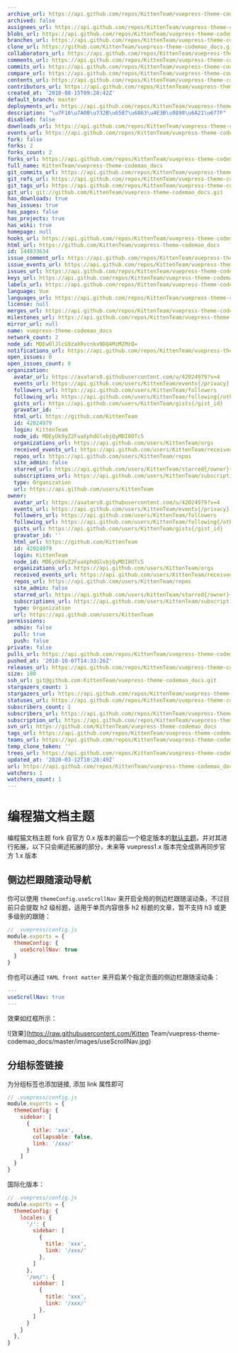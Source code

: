 ```yaml
---
archive_url: https://api.github.com/repos/KittenTeam/vuepress-theme-codemao_docs/{archive_format}{/ref}
archived: false
assignees_url: https://api.github.com/repos/KittenTeam/vuepress-theme-codemao_docs/assignees{/user}
blobs_url: https://api.github.com/repos/KittenTeam/vuepress-theme-codemao_docs/git/blobs{/sha}
branches_url: https://api.github.com/repos/KittenTeam/vuepress-theme-codemao_docs/branches{/branch}
clone_url: https://github.com/KittenTeam/vuepress-theme-codemao_docs.git
collaborators_url: https://api.github.com/repos/KittenTeam/vuepress-theme-codemao_docs/collaborators{/collaborator}
comments_url: https://api.github.com/repos/KittenTeam/vuepress-theme-codemao_docs/comments{/number}
commits_url: https://api.github.com/repos/KittenTeam/vuepress-theme-codemao_docs/commits{/sha}
compare_url: https://api.github.com/repos/KittenTeam/vuepress-theme-codemao_docs/compare/{base}...{head}
contents_url: https://api.github.com/repos/KittenTeam/vuepress-theme-codemao_docs/contents/{+path}
contributors_url: https://api.github.com/repos/KittenTeam/vuepress-theme-codemao_docs/contributors
created_at: '2018-08-15T09:28:42Z'
default_branch: master
deployments_url: https://api.github.com/repos/KittenTeam/vuepress-theme-codemao_docs/deployments
description: "\u7F16\u7A0B\u732B\u6587\u6863\u4E3B\u9898\u6A21\u677F"
disabled: false
downloads_url: https://api.github.com/repos/KittenTeam/vuepress-theme-codemao_docs/downloads
events_url: https://api.github.com/repos/KittenTeam/vuepress-theme-codemao_docs/events
fork: false
forks: 2
forks_count: 2
forks_url: https://api.github.com/repos/KittenTeam/vuepress-theme-codemao_docs/forks
full_name: KittenTeam/vuepress-theme-codemao_docs
git_commits_url: https://api.github.com/repos/KittenTeam/vuepress-theme-codemao_docs/git/commits{/sha}
git_refs_url: https://api.github.com/repos/KittenTeam/vuepress-theme-codemao_docs/git/refs{/sha}
git_tags_url: https://api.github.com/repos/KittenTeam/vuepress-theme-codemao_docs/git/tags{/sha}
git_url: git://github.com/KittenTeam/vuepress-theme-codemao_docs.git
has_downloads: true
has_issues: true
has_pages: false
has_projects: true
has_wiki: true
homepage: null
hooks_url: https://api.github.com/repos/KittenTeam/vuepress-theme-codemao_docs/hooks
html_url: https://github.com/KittenTeam/vuepress-theme-codemao_docs
id: 144833634
issue_comment_url: https://api.github.com/repos/KittenTeam/vuepress-theme-codemao_docs/issues/comments{/number}
issue_events_url: https://api.github.com/repos/KittenTeam/vuepress-theme-codemao_docs/issues/events{/number}
issues_url: https://api.github.com/repos/KittenTeam/vuepress-theme-codemao_docs/issues{/number}
keys_url: https://api.github.com/repos/KittenTeam/vuepress-theme-codemao_docs/keys{/key_id}
labels_url: https://api.github.com/repos/KittenTeam/vuepress-theme-codemao_docs/labels{/name}
language: Vue
languages_url: https://api.github.com/repos/KittenTeam/vuepress-theme-codemao_docs/languages
license: null
merges_url: https://api.github.com/repos/KittenTeam/vuepress-theme-codemao_docs/merges
milestones_url: https://api.github.com/repos/KittenTeam/vuepress-theme-codemao_docs/milestones{/number}
mirror_url: null
name: vuepress-theme-codemao_docs
network_count: 2
node_id: MDEwOlJlcG9zaXRvcnkxNDQ4MzM2MzQ=
notifications_url: https://api.github.com/repos/KittenTeam/vuepress-theme-codemao_docs/notifications{?since,all,participating}
open_issues: 0
open_issues_count: 0
organization:
  avatar_url: https://avatars0.githubusercontent.com/u/42024979?v=4
  events_url: https://api.github.com/users/KittenTeam/events{/privacy}
  followers_url: https://api.github.com/users/KittenTeam/followers
  following_url: https://api.github.com/users/KittenTeam/following{/other_user}
  gists_url: https://api.github.com/users/KittenTeam/gists{/gist_id}
  gravatar_id: ''
  html_url: https://github.com/KittenTeam
  id: 42024979
  login: KittenTeam
  node_id: MDEyOk9yZ2FuaXphdGlvbjQyMDI0OTc5
  organizations_url: https://api.github.com/users/KittenTeam/orgs
  received_events_url: https://api.github.com/users/KittenTeam/received_events
  repos_url: https://api.github.com/users/KittenTeam/repos
  site_admin: false
  starred_url: https://api.github.com/users/KittenTeam/starred{/owner}{/repo}
  subscriptions_url: https://api.github.com/users/KittenTeam/subscriptions
  type: Organization
  url: https://api.github.com/users/KittenTeam
owner:
  avatar_url: https://avatars0.githubusercontent.com/u/42024979?v=4
  events_url: https://api.github.com/users/KittenTeam/events{/privacy}
  followers_url: https://api.github.com/users/KittenTeam/followers
  following_url: https://api.github.com/users/KittenTeam/following{/other_user}
  gists_url: https://api.github.com/users/KittenTeam/gists{/gist_id}
  gravatar_id: ''
  html_url: https://github.com/KittenTeam
  id: 42024979
  login: KittenTeam
  node_id: MDEyOk9yZ2FuaXphdGlvbjQyMDI0OTc5
  organizations_url: https://api.github.com/users/KittenTeam/orgs
  received_events_url: https://api.github.com/users/KittenTeam/received_events
  repos_url: https://api.github.com/users/KittenTeam/repos
  site_admin: false
  starred_url: https://api.github.com/users/KittenTeam/starred{/owner}{/repo}
  subscriptions_url: https://api.github.com/users/KittenTeam/subscriptions
  type: Organization
  url: https://api.github.com/users/KittenTeam
permissions:
  admin: false
  pull: true
  push: false
private: false
pulls_url: https://api.github.com/repos/KittenTeam/vuepress-theme-codemao_docs/pulls{/number}
pushed_at: '2018-10-07T14:33:26Z'
releases_url: https://api.github.com/repos/KittenTeam/vuepress-theme-codemao_docs/releases{/id}
size: 180
ssh_url: git@github.com:KittenTeam/vuepress-theme-codemao_docs.git
stargazers_count: 1
stargazers_url: https://api.github.com/repos/KittenTeam/vuepress-theme-codemao_docs/stargazers
statuses_url: https://api.github.com/repos/KittenTeam/vuepress-theme-codemao_docs/statuses/{sha}
subscribers_count: 1
subscribers_url: https://api.github.com/repos/KittenTeam/vuepress-theme-codemao_docs/subscribers
subscription_url: https://api.github.com/repos/KittenTeam/vuepress-theme-codemao_docs/subscription
svn_url: https://github.com/KittenTeam/vuepress-theme-codemao_docs
tags_url: https://api.github.com/repos/KittenTeam/vuepress-theme-codemao_docs/tags
teams_url: https://api.github.com/repos/KittenTeam/vuepress-theme-codemao_docs/teams
temp_clone_token: ''
trees_url: https://api.github.com/repos/KittenTeam/vuepress-theme-codemao_docs/git/trees{/sha}
updated_at: '2020-03-12T10:28:49Z'
url: https://api.github.com/repos/KittenTeam/vuepress-theme-codemao_docs
watchers: 1
watchers_count: 1
---
```


# 编程猫文档主题

编程猫文档主题 fork 自官方 0.x 版本的最后一个稳定版本的[默认主题](https://v0.vuepress.vuejs.org/zh/default-theme-config/)，并对其进行拓展，以下只会阐述拓展的部分，未来等 vuepress1.x 版本完全成熟再同步官方 1.x 版本

## 侧边栏跟随滚动导航

你可以使用 `themeConfig.useScrollNav` 来开启全局的侧边栏跟随滚动条，不过目前只会提取 h2 级标题，适用于单页内容很多 h2 标题的文章，暂不支持 h3 或更多级别的跟随：

```js
// .vuepress/config.js
module.exports = {
  themeConfig: {
    useScrollNav: true
  }
}
```

你也可以通过 `YAML front matter` 来开启某个指定页面的侧边栏跟随滚动条：

```yaml
---
useScrollNav: true
---

```

效果如红框所示：

![效果](https://raw.githubusercontent.com/Kitten Team/vuepress-theme-codemao_docs/master/images/useScrollNav.jpg)

## 分组标签链接

为分组标签也添加链接, 添加 link 属性即可

```js
// .vuepress/config.js
module.exports = {
  themeConfig: {
    sidebar: [
      {
        title: 'xxx',
        collapsable: false,
        link: '/xxx/'
      }
    ]
  }
}
```

国际化版本：

```js
// .vuepress/config.js
module.exports = {
  themeConfig: {
    locales: {
      '/': {
        sidebar: [
          {
            title: 'xxx',
            link: '/xxx/'
          },
        ]
      },
      '/en/': {
        sidebar: [
          {
            title: 'xxx',
            link: '/xxx/'
          },
        ]
      }
    }
  },
}
```
